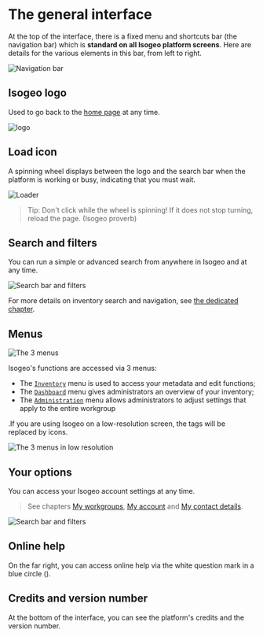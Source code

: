 # The general interface

At the top of the interface, there is a fixed menu and shortcuts bar (the navigation bar) which is **standard on all Isogeo platform screens**. Here are details for the various elements in this bar, from left to right.

![Navigation bar](/en/images/tdb_metrics.gif "Shortcuts and menus standard on all platform screens")

## Isogeo logo

Used to go back to the [home page](http://app.isogeo.com) at any time.

![logo](https://app.isogeo.com/images/logo_isogeo_mini.png "Isogeo logo")

## Load icon

A spinning wheel displays between the logo and the search bar when the platform is working or busy, indicating that you must wait.

![Loader](/en/images/loader.gif "Load icon")

> Tip: Don't click while the wheel is spinning! If it does not stop turning, reload the page. (Isogeo proverb)

## Search and filters

You can run a simple or advanced search from anywhere in Isogeo and at any time.

![Search bar and filters](/en/images/search_bar_filters_empty.png "Running a simple or advanced search at any time")

For more details on inventory search and navigation, see [the dedicated chapter](/en/features/inventory/search.html).

## Menus

![The 3 menus](/en/images/all_header_bar_menus.png "Inventory, Dashboard and Administration")

Isogeo's functions are accessed via 3 menus:

* The [`Inventory`](/en/settings/inventory.html) menu is used to access your metadata and edit functions;
* The [`Dashboard`](/en/settings/dashboard.html) menu gives administrators an overview of your inventory;
* The [`Administration`](/en/settings/administration.html) menu allows administrators to adjust settings that apply to the entire workgroup

.If you are using Isogeo on a low-resolution screen, the tags will be replaced by icons.

![The 3 menus in low resolution](/en/images/all_header_bar_menus_low_resolution.png "The Inventory, Dashboard or Administration icons for low-resolution displays")

## Your options

You can access your Isogeo account settings at any time.

> See chapters [My workgroups](/en/start/group_switch.html), [My account](/en/start/account.html) and [My contact details](/en/start/user_coordinates.html).

![Search bar and filters](/en/images/all_header_user_dropdown.png "Running a simple or advanced search at any time")

## Online help

On the far right, you can access online help via the white question mark in a blue circle (<i class="fa fa-question-circle"></i>).

## Credits and version number

At the bottom of the interface, you can see the platform's credits and the version number.
